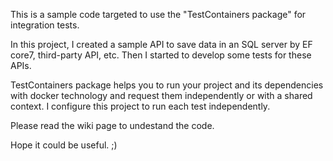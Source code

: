 This is a sample code targeted to use the "TestContainers package" for integration tests.

In this project, I created a sample API to save data in an SQL server by EF core7, third-party API, etc. Then I started to develop some tests for these APIs.

TestContainers package helps you to run your project and its dependencies with docker technology and request them independently or with a shared context. I configure this project to run each test independently.

Please read the wiki page to undestand the code.

Hope it could be useful. ;)

